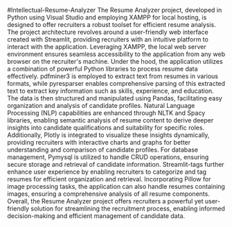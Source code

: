 #Intellectual-Resume-Analyzer
The Resume Analyzer project, developed in Python using Visual Studio and employing XAMPP for local hosting, is designed to offer recruiters a robust toolset for efficient resume analysis. 
The project architecture revolves around a user-friendly web interface created with Streamlit, providing recruiters with an intuitive platform to interact with the application. Leveraging XAMPP, the local web server environment ensures seamless accessibility to the application from any web browser on the recruiter's machine.
Under the hood, the application utilizes a combination of powerful Python libraries to process resume data effectively. pdfminer3 is employed to extract text from resumes in various formats, while pyresparser enables comprehensive parsing of this extracted text to extract key information such as skills, experience, and education. 
The data is then structured and manipulated using Pandas, facilitating easy organization and analysis of candidate profiles.
Natural Language Processing (NLP) capabilities are enhanced through NLTK and Spacy libraries, enabling semantic analysis of resume content to derive deeper insights into candidate qualifications and suitability for specific roles. 
Additionally, Plotly is integrated to visualize these insights dynamically, providing recruiters with interactive charts and graphs for better understanding and comparison of candidate profiles.
For database management, Pymysql is utilized to handle CRUD operations, ensuring secure storage and retrieval of candidate information. 
Streamlit-tags further enhance user experience by enabling recruiters to categorize and tag resumes for efficient organization and retrieval.
Incorporating Pillow for image processing tasks, the application can also handle resumes containing images, ensuring a comprehensive analysis of all resume components. Overall, the Resume Analyzer project offers recruiters a powerful yet user-friendly solution for streamlining the recruitment process, enabling informed decision-making and efficient management of candidate data.
